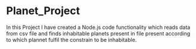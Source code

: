 # Planet_Project
In this Project I have created a Node.js code functionality which reads data from csv file and finds inhabitable planets  present in file present according to which plannet fulfil the constrain to be inhabitable.
